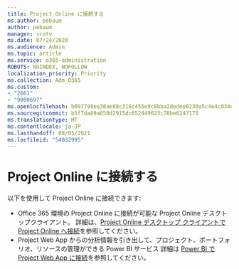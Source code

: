 ```yaml
---
title: Project Online に接続する
ms.author: pebaum
author: pebaum
manager: scotv
ms.date: 07/24/2020
ms.audience: Admin
ms.topic: article
ms.service: o365-administration
ROBOTS: NOINDEX, NOFOLLOW
localization_priority: Priority
ms.collection: Adm_O365
ms.custom:
- "2661"
- "9000697"
ms.openlocfilehash: b097798ee38ae88c316c455e9c8bba2dedee8238a5c4e4c034ecfc9cdc17f72e
ms.sourcegitcommit: b5f7da89a650d2915dc652449623c78be6247175
ms.translationtype: HT
ms.contentlocale: ja-JP
ms.lasthandoff: 08/05/2021
ms.locfileid: "54032995"
---
```

# <a name="connect-to-project-online"></a>Project Online に接続する

以下を使用して Project Online に接続できます:

- Office 365 環境の Project Online に接続が可能な Project Online デスクトップクライアント。 詳細は、[Project Online デスクトップ クライアントで Project Online へ接続](https://docs.microsoft.com/projectonline/connect-to-project-online-with-the-project-online-desktop-client)を参照してください。  
- Project Web App からの分析情報を引き出して、プロジェクト、ポートフォリオ、リソースの管理ができる Power BI サービス 詳細は [Power BI で Project Web App に接続](https://docs.microsoft.com/power-bi/connect-data/service-connect-to-project-online)を参照してください。  